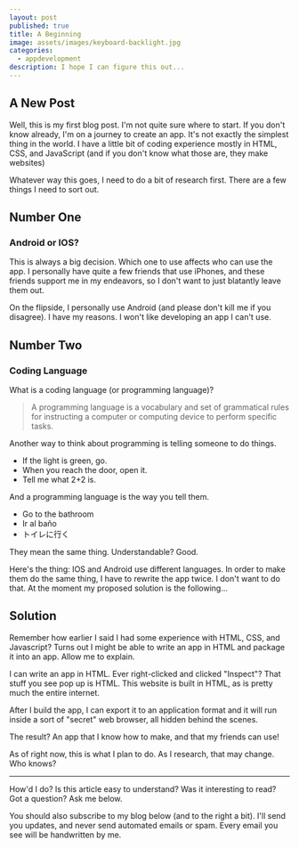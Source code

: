 ```yaml
---
layout: post
published: true
title: A Beginning
image: assets/images/keyboard-backlight.jpg
categories:
  - appdevelopment
description: I hope I can figure this out...
---
```

## A New Post

Well, this is my first blog post. I'm not quite sure where to start.
If you don't know already, I'm on a journey to create an app. It's not exactly the simplest thing in the world. I have a little bit of coding experience mostly in HTML, CSS, and JavaScript (and if you don't know what those are, they make websites)

Whatever way this goes, I need to do a bit of research first. There are a few things I need to sort out. 
## Number One
### Android or IOS?

This is always a big decision. Which one to use affects who can use the app. I personally have quite a few friends that use iPhones, and these friends support me in my endeavors, so I don't want to just blatantly leave them out.

On the flipside, I personally use Android (and please don't kill me if you disagree). I have my reasons. I won't like developing an app I can't use.

## Number Two
### Coding Language

What is a coding language (or programming language)?

> A programming language is a vocabulary and set of grammatical rules for instructing a computer or computing device to perform specific tasks.

Another way to think about programming is telling someone to do things.
* If the light is green, go.
* When you reach the door, open it.
* Tell me what 2+2 is.

And a programming language is the way you tell them.
* Go to the bathroom
* Ir al baño
* トイレに行く

They mean the same thing. Understandable? Good.

Here's the thing: IOS and Android use different languages. In order to make them do the same thing, I have to rewrite the app twice. I don't want to do that. At the moment my proposed solution is the following...

## Solution

Remember how earlier I said I had some experience with HTML, CSS, and Javascript? Turns out I might be able to write an app in HTML and package it into an app. Allow me to explain.

I can write an app in HTML. Ever right-clicked and clicked "Inspect"? That stuff you see pop up is HTML. This website is built in HTML, as is pretty much the entire internet.

After I build the app, I can export it to an application format and it will run inside a sort of "secret" web browser, all hidden behind the scenes.

The result? An app that I know how to make, and that my friends can use!

As of right now, this is what I plan to do. As I research, that may change. Who knows?

***

How'd I do? Is this article easy to understand? Was it interesting to read? Got a question? Ask me below.

You should also subscribe to my blog below (and to the right a bit). I'll send you updates, and never send automated emails or spam. Every email you see will be handwritten by me.
